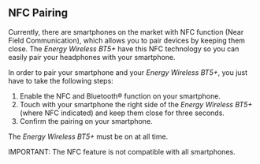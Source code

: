 ## NFC Pairing

Currently, there are smartphones on the market with NFC function (Near Field Communication), which allows you to pair devices by keeping them close. The *Energy Wireless BT5+* have this NFC technology so you can easily pair your headphones with your smartphone. 

In order to pair your smartphone and your *Energy Wireless BT5+*, you just have to take the following steps: 

1. Enable the NFC and Bluetooth® function on your smartphone. 
2. Touch with your smartphone the right side of the *Energy Wireless BT5+* (where NFC indicated) and keep them close for three seconds. 
3. Confirm the pairing on your smartphone. 

The *Energy Wireless BT5+* must be on at all time. 

IMPORTANT: The NFC feature is not compatible with all smartphones.
